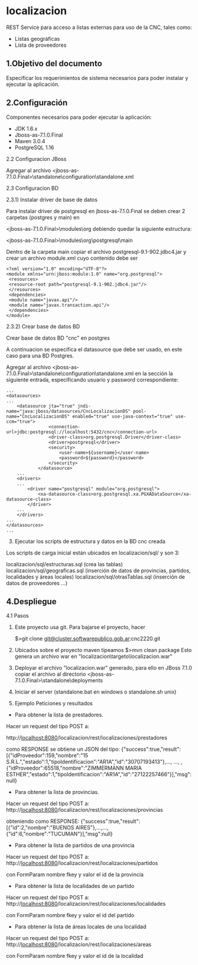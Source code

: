 localizacion
============

REST Service para acceso a listas externas para uso de la CNC, tales como:

- Listas geográficas 
- Lista de proveedores

1.Objetivo del documento 
-------------------------

Especificar los requerimientos de sistema necesarios para poder instalar y ejecutar la aplicación.

2.Configuración
---------------
Componentes necesarios para poder ejecutar la aplicación:
*	JDK 1.6.x
*	Jboss-as-7.1.0.Final
*	Maven 3.0.4
*	PostgreSQL 1.16

2.2	Configuracion JBoss

Agregar al archivo <jboss-as-7.1.0.Final>\standalone\configuration\standalone.xml

2.3	Configuracion BD  

2.3.1) Instalar driver de base de datos

   Para instalar driver de postgresql en jboss-as-7.1.0.Final se deben crear 2 carpetas (postgres y main) en 
   
   <jboss-as-7.1.0.Final>\modules\org  debiendo quedar la siguiente estructura:
   
   <jboss-as-7.1.0.Final>\modules\org\postgresql\main 
   
   Dentro de la carpeta main copiar el archivo postgresql-9.1-902.jdbc4.jar y crear un archivo module.xml cuyo
   contenido debe ser
   
	<?xml version="1.0" encoding="UTF-8"?>
	<module xmlns="urn:jboss:module:1.0" name="org.postgresql">
	 <resources>
	 <resource-root path="postgresql-9.1-902.jdbc4.jar"/>
	 </resources>
	 <dependencies>
	 <module name="javax.api"/>
	 <module name="javax.transaction.api"/>
	 </dependencies>
	</module>
	
2.3.2) Crear base de datos BD

Crear base de datos BD "cnc" en postgres

A continuacion se especifica el datasource que debe ser usado, en este caso para una BD Postgres.

Agregar al archivo <jboss-as-7.1.0.Final>\standalone\configuration\standalone.xml en la sección <datasources> 
la siguiente entrada, especificando usuario y password correspondiente:

	...
	<datasources>
	...	
		<datasource jta="true" jndi-name="java:jboss/datasources/CncLocalizacionDS" pool-name="CncLocalizacionDS" enabled="true" use-java-context="true" use-ccm="true">
                    <connection-url>jdbc:postgresql://localhost:5432/cnc</connection-url>
                    <driver-class>org.postgresql.Driver</driver-class>
                    <driver>postgresql</driver>
                    <security>
                        <user-name>${username}</user-name>
                        <password>${password}</password>
                    </security>
                </datasource> 
        ...              
        <drivers>    
        ...                
            <driver name="postgresql" module="org.postgresql">
                <xa-datasource-class>org.postgresql.xa.PGXADataSource</xa-datasource-class>
            </driver>
        ...    
        </drivers>
	...
	</datasources>
	...	 
	
3) Ejecutar los scripts de estructura y datos en la BD cnc creada

Los scripts de carga inicial están ubicados en localizacion/sql/ y son 3:

localizacion/sql/estructuras.sql (crea las tablas)
localizacion/sql/geograficas.sql (inserción de datos de provincias, partidos, localidades y áreas locales)
localizacion/sql/otrasTablas.sql (inserción de datos de proveedores ...)


4.Despliegue
------------

4.1 Pasos

1) Este proyecto usa git. Para bajarse el proyecto, hacer 

	$>git clone git@cluster.softwarepublico.gob.ar:cnc2220.git
	
2) Ubicados sobre el proyecto maven tipeamos
	$>mvn clean package
	Esto genera un archivo war en "localizacion\targeto\localizacion.war"
3) Deployar el archivo "localizacion.war" generado, para ello
   en JBoss 7.1.0 copiar el archivo al directorio <jboss-as-7.1.0.Final>\standalone\deployments 
4) Iniciar el server (standalone.bat en windows o standalone.sh unix)


5. Ejemplo Peticiones y resultados

* Para obtener la lista de prestadores.

Hacer un request del tipo POST a:

http://<localhost:8080>/localizacion/rest/localizaciones/prestadores

como RESPONSE se obtiene un JSON del tipo:
{"success":true,"result":[{"idProveedor":159,"nombre":"15 S.R.L.","estado":1,"tipoIdentificacion":"AR1A","id":"30707193413"},..., ...,
,{"idProveedor":65518,"nombre":"ZIMMERMANN MARIA ESTHER","estado":1,"tipoIdentificacion":"AR1A","id":"27122257466"}],"msg":null}


* Para obtener la lista de provincias.

Hacer un request del tipo POST a:
http://<localhost:8080>/localizacion/rest/localizaciones/provincias

obteniendo como RESPONSE:
{"success":true,"result":[{"id":2,"nombre":"BUENOS AIRES"},...,...,{"id":6,"nombre":"TUCUMAN"}],"msg":null}


* Para obtener la lista de partidos de una provincia

Hacer un request del tipo POST a:
http://<localhost:8080>/localizacion/rest/localizaciones/partidos

con FormParam nombre fkey y valor el id de la provincia

* Para obtener la lista de localidades de un partido

Hacer un request del tipo POST a:
http://<localhost:8080>/localizacion/rest/localizaciones/localidades

con FormParam nombre fkey y valor el id del partido

* Para obtener la lista de áreas locales de una localidad

Hacer un request del tipo POST a:
http://<localhost:8080>/localizacion/rest/localizaciones/areas

con FormParam nombre fkey y valor el id de la localidad

